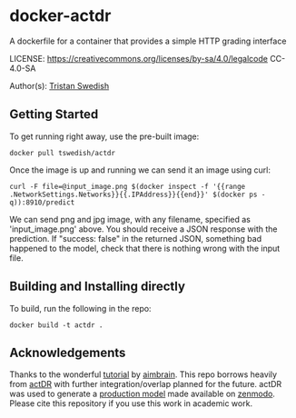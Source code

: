 # docker-actdr
A dockerfile for a container that provides a simple HTTP grading interface

LICENSE: https://creativecommons.org/licenses/by-sa/4.0/legalcode
CC-4.0-SA

Author(s): [Tristan Swedish](www.tswedish.com)

## Getting Started

To get running right away, use the pre-built image:
~~~~
docker pull tswedish/actdr
~~~~

Once the image is up and running we can send it an image using curl:

~~~~
curl -F file=@input_image.png $(docker inspect -f '{{range .NetworkSettings.Networks}}{{.IPAddress}}{{end}}' $(docker ps -q)):8910/predict
~~~~

We can send png and jpg image, with any filename, specified as 'input_image.png' above. You should receive a JSON response with the prediction. If "success: false" in the returned JSON, something bad happened to the model, check that there is nothing wrong with the input file.


## Building and Installing directly

To build, run the following in the repo:
~~~~
docker build -t actdr .
~~~~

## Acknowledgements

Thanks to the wonderful [tutorial](https://aimbrain.com/blog/serving-deep-learning-models-with-nginx-torch/) by [aimbrain](https://aimbrain.com). This repo borrows heavily from [actDR](https://github.com/OpenEye-Dev/actDR) with further integration/overlap planned for the future. actDR was used to generate a [production model](https://www.zenodo.org/record/495797/files/prod_model.t7) made available on [zenmodo](www.zenodo.org). Please cite this repository if you use this work in academic work.
